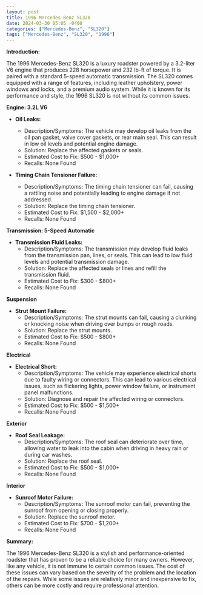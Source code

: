 ```yaml
---
layout: post
title: 1996 Mercedes-Benz SL320
date: 2024-03-30 05:05 -0400
categories: ["Mercedes-Benz", "SL320"]
tags: ["Mercedes-Benz", "SL320", "1996"]
---
```

**Introduction:**

The 1996 Mercedes-Benz SL320 is a luxury roadster powered by a 3.2-liter V6 engine that produces 228 horsepower and 232 lb-ft of torque. It is paired with a standard 5-speed automatic transmission. The SL320 comes equipped with a range of features, including leather upholstery, power windows and locks, and a premium audio system. While it is known for its performance and style, the 1996 SL320 is not without its common issues.

**Engine: 3.2L V6**

* **Oil Leaks:**
  * Description/Symptoms: The vehicle may develop oil leaks from the oil pan gasket, valve cover gaskets, or rear main seal. This can result in low oil levels and potential engine damage.
  * Solution: Replace the affected gaskets or seals.
  * Estimated Cost to Fix: $500 - $1,000+
  * Recalls: None Found

* **Timing Chain Tensioner Failure:**
  * Description/Symptoms: The timing chain tensioner can fail, causing a rattling noise and potentially leading to engine damage if not addressed.
  * Solution: Replace the timing chain tensioner.
  * Estimated Cost to Fix: $1,500 - $2,000+
  * Recalls: None Found

**Transmission: 5-Speed Automatic**

* **Transmission Fluid Leaks:**
  * Description/Symptoms: The transmission may develop fluid leaks from the transmission pan, lines, or seals. This can lead to low fluid levels and potential transmission damage.
  * Solution: Replace the affected seals or lines and refill the transmission fluid.
  * Estimated Cost to Fix: $300 - $800+
  * Recalls: None Found

**Suspension**

* **Strut Mount Failure:**
  * Description/Symptoms: The strut mounts can fail, causing a clunking or knocking noise when driving over bumps or rough roads.
  * Solution: Replace the strut mounts.
  * Estimated Cost to Fix: $500 - $800+
  * Recalls: None Found

**Electrical**

* **Electrical Short:**
  * Description/Symptoms: The vehicle may experience electrical shorts due to faulty wiring or connectors. This can lead to various electrical issues, such as flickering lights, power window failure, or instrument panel malfunctions.
  * Solution: Diagnose and repair the affected wiring or connectors.
  * Estimated Cost to Fix: $500 - $1,500+
  * Recalls: None Found

**Exterior**

* **Roof Seal Leakage:**
  * Description/Symptoms: The roof seal can deteriorate over time, allowing water to leak into the cabin when driving in heavy rain or during car washes.
  * Solution: Replace the roof seal.
  * Estimated Cost to Fix: $500 - $1,000+
  * Recalls: None Found

**Interior**

* **Sunroof Motor Failure:**
  * Description/Symptoms: The sunroof motor can fail, preventing the sunroof from opening or closing properly.
  * Solution: Replace the sunroof motor.
  * Estimated Cost to Fix: $700 - $1,200+
  * Recalls: None Found

**Summary:**

The 1996 Mercedes-Benz SL320 is a stylish and performance-oriented roadster that has proven to be a reliable choice for many owners. However, like any vehicle, it is not immune to certain common issues. The cost of these issues can vary based on the severity of the problem and the location of the repairs. While some issues are relatively minor and inexpensive to fix, others can be more costly and require professional attention.
